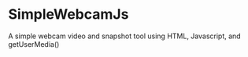# SimpleWebcamJs
A simple webcam video and snapshot tool using HTML, Javascript, and getUserMedia()
